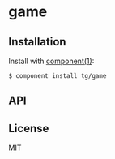 
# game

  

## Installation

  Install with [component(1)](http://component.io):

    $ component install tg/game

## API



## License

  MIT
